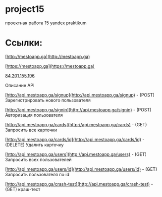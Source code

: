 # project15
проектная работа 15 yandex praktikum

# Ссылки:

[http://mestoapp.ga](http://mestoapp.ga)

[https://mestoapp.ga](https://mestoapp.ga)

[84.201.155.196](84.201.155.196)

Описание API

[http://api.mestoapp.ga/signup](http://api.mestoapp.ga/signup) - (POST) Зарегистрировать нового пользователя

[http://api.mestoapp.ga/signin](http://api.mestoapp.ga/signin) - (POST) Авторизация пользователя

[http://api.mestoapp.ga/cards](http://api.mestoapp.ga/cards) - (GET)  Запросить все карточки

[http://api.mestoapp.ga/cards/id](http://api.mestoapp.ga/cards/id) - (DELETE)  Удалить карточку

[http://api.mestoapp.ga/users](http://api.mestoapp.ga/users) - (GET) Запросить всех пользователей

[http://api.mestoapp.ga/users/id](http://api.mestoapp.ga/users/id) - (GET) Запросить пользователя по id

[http://api.mestoapp.ga/crash-test](http://api.mestoapp.ga/crash-test) - (GET) краш-тест


